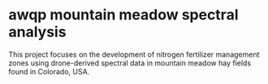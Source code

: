# awqp mountain meadow spectral analysis
 This project focuses on the development of nitrogen fertilizer management zones using drone-derived spectral data in mountain meadow hay fields found in Colorado, USA. 
